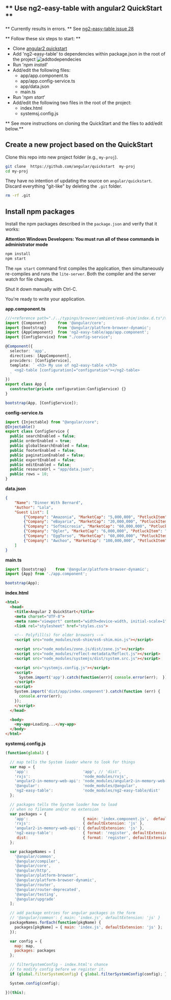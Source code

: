 ## ** Use ng2-easy-table with angular2 QuickStart **
** Currently results in errors. ** See [ng2-easy-table issue 28](https://github.com/ssuperczynski/ng2-easy-table/issues/28)

** Follow these six steps to start: **
* Clone [angular2 quickstart](https://github.com/angular/quickstart/blob/master/README.md)
* Add 'ng2-easy-table' to dependencies within package.json in the root of the project
![addtodependecies](https://cloud.githubusercontent.com/assets/13954708/15130055/0ad044da-1603-11e6-9bc2-18be95e0aeca.png)
* Run '_npm install_'
* Add/edit the following files:
  - app/app.component.ts
  - app/app.config-service.ts
  - app/data.json
  - main.ts
* Run '_npm start_'
* Add/edit the following two files in the root of the project:
  + index.html
  + systemsj.config.js

** See more instructions on cloning the QuickStart and the files to add/edit below.**  

## Create a new project based on the QuickStart

Clone this repo into new project folder (e.g., `my-proj`).
```bash
git clone  https://github.com/angular/quickstart  my-proj
cd my-proj
```

They have no intention of updating the source on `angular/quickstart`.
Discard everything "git-like" by deleting the `.git` folder.
```bash
rm -rf .git
```

## Install npm packages

Install the npm packages described in the `package.json` and verify that it works:

**Attention Windows Developers:  You must run all of these commands in administrator mode**

```bash
npm install
npm start
```

The `npm start` command first compiles the application, 
then simultaneously re-compiles and runs the `lite-server`.
Both the compiler and the server watch for file changes.

Shut it down manually with Ctrl-C.

You're ready to write your application.

**app.component.ts**
``` typescript
///<reference path="./../typings/browser/ambient/es6-shim/index.d.ts"/>
import {Component}     from '@angular/core';
import {bootstrap}     from '@angular/platform-browser-dynamic';
import {AppComponent}  from 'ng2-easy-table/app/app.component';
import {ConfigService} from "./config-service";

@Component({
  selector: 'app',
  directives: [AppComponent],
  providers: [ConfigService],
  template: ` <h3> My use of ng2-easy-table </h3>
    <ng2-table [configuration]="configuration"></ng2-table>
  `
})
export class App {
  constructor(private configuration:ConfigService) {}
}

bootstrap(App, [ConfigService]);
```
**config-service.ts**
```typescript
import {Injectable} from "@angular/core";
@Injectable()
export class ConfigService {
  public searchEnabled = false;
  public orderEnabled = true;
  public globalSearchEnabled = false;
  public footerEnabled = false;
  public paginationEnabled = false;
  public exportEnabled = false;
  public editEnabled = false;
  public resourceUrl = "app/data.json";
  public rows = 10;
}
```
**data.json**
``` json
{
    "Name": "Dinner With Bernard",
    "Author": "Lola",
    "Guest List": [
        {"Company": "Amazonia", "MarketCap": "5,000,000", "PotluckItem": "drinks"},
        {"Company": "eBayaria", "MarketCap": "20,000,000", "PotluckItem": "desserts"},
        {"Company": "Softmicrosia", "MarketCap": "60,000,000", "PotluckItem": "fruit salads"},
        {"Company": "Ogler", "MarketCap": "6,000,000", "PotluckItem": "chips"},
        {"Company": "EggTorso", "MarketCap": "60,000,000", "PotluckItem": "egg salads"},
        {"Company": "Awchoo", "MarketCap": "100,000,000", "PotluckItem": "green salads"}
    ]
}
```
**main.ts**
``` typescript
import {bootstrap}    from '@angular/platform-browser-dynamic';
import {App} from './app.component';

bootstrap(App);
```
**index.html**
``` html
<html>
  <head>
    <title>Angular 2 QuickStart</title>
    <meta charset="UTF-8">
    <meta name="viewport" content="width=device-width, initial-scale=1">
    <link rel="stylesheet" href="styles.css">

    <!-- Polyfill(s) for older browsers -->
    <script src="node_modules/es6-shim/es6-shim.min.js"></script>

    <script src="node_modules/zone.js/dist/zone.js"></script>
    <script src="node_modules/reflect-metadata/Reflect.js"></script>
    <script src="node_modules/systemjs/dist/system.src.js"></script>

    <script src="systemjs.config.js"></script>
    <script>
      System.import('app').catch(function(err){ console.error(err);  });
    </script>
    <script>
    System.import('dist/app/index.component').catch(function (err) {
      console.error(err);
    });
    </script>
  </head>

  <body>
    <my-app>Loading...</my-app>
  </body>
</html>
```
**systemsj.config.js**
``` javascript
(function(global) {

  // map tells the System loader where to look for things
  var map = {
    'app':                        'app', // 'dist',
    'rxjs':                       'node_modules/rxjs',
    'angular2-in-memory-web-api': 'node_modules/angular2-in-memory-web-api',
    '@angular':                   'node_modules/@angular',
    'ng2-easy-table':             'node_modules/ng2-easy-table/dist'
  };

  // packages tells the System loader how to load
  // when no filename and/or no extension
  var packages = {
    'app':                        { main: 'index.component.js',  defaultExtension: 'js' },
    'rxjs':                       { defaultExtension: 'js' },
    'angular2-in-memory-web-api': { defaultExtension: 'js' },
    'ng2-easy-table':             { format: 'register', defaultExtension: 'js' },
     dist:                        { format: 'register', defaultExtension: 'js' }
  };

  var packageNames = [
    '@angular/common',
    '@angular/compiler',
    '@angular/core',
    '@angular/http',
    '@angular/platform-browser',
    '@angular/platform-browser-dynamic',
    '@angular/router',
    '@angular/router-deprecated',
    '@angular/testing',
    '@angular/upgrade'
  ];

  // add package entries for angular packages in the form
  // '@angular/common': { main: 'index.js', defaultExtension: 'js' }
  packageNames.forEach(function(pkgName) {
    packages[pkgName] = { main: 'index.js', defaultExtension: 'js' };
  });

  var config = {
    map: map,
    packages: packages
  };

  // filterSystemConfig - index.html's chance
  // to modify config before we register it.
  if (global.filterSystemConfig) { global.filterSystemConfig(config); }

  System.config(config);

})(this);
```